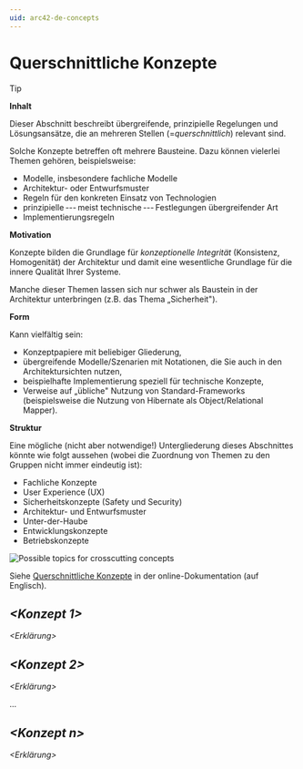 ```yaml
---
uid: arc42-de-concepts
---
```


# Querschnittliche Konzepte

> [!TIP]
> **Inhalt**
> 
> Dieser Abschnitt beschreibt übergreifende, prinzipielle Regelungen und
> Lösungsansätze, die an mehreren Stellen (=*querschnittlich*) relevant
> sind.
> 
> Solche Konzepte betreffen oft mehrere Bausteine. Dazu können vielerlei
> Themen gehören, beispielsweise:
> 
> * Modelle, insbesondere fachliche Modelle
> * Architektur- oder Entwurfsmuster
> * Regeln für den konkreten Einsatz von Technologien
> * prinzipielle --- meist technische --- Festlegungen übergreifender
>   Art
> * Implementierungsregeln
> 
> **Motivation**
> 
> Konzepte bilden die Grundlage für *konzeptionelle Integrität*
> (Konsistenz, Homogenität) der Architektur und damit eine wesentliche
> Grundlage für die innere Qualität Ihrer Systeme.
> 
> Manche dieser Themen lassen sich nur schwer als Baustein in der
> Architektur unterbringen (z.B. das Thema „Sicherheit").
> 
> **Form**
> 
> Kann vielfältig sein:
> * Konzeptpapiere mit beliebiger Gliederung,
> * übergreifende Modelle/Szenarien mit Notationen, die Sie auch in den
>   Architektursichten nutzen,
> * beispielhafte Implementierung speziell für technische Konzepte,
> * Verweise auf „übliche" Nutzung von Standard-Frameworks
>   (beispielsweise die Nutzung von Hibernate als Object/Relational
>   Mapper).
> 
> **Struktur**
> 
> Eine mögliche (nicht aber notwendige!) Untergliederung dieses
> Abschnittes könnte wie folgt aussehen (wobei die Zuordnung von Themen zu
> den Gruppen nicht immer eindeutig ist):
> * Fachliche Konzepte
> * User Experience (UX)
> * Sicherheitskonzepte (Safety und Security)
> * Architektur- und Entwurfsmuster
> * Unter-der-Haube
> * Entwicklungskonzepte
> * Betriebskonzepte
> 
> ![Possible topics for crosscutting
> concepts](images/08-Crosscutting-Concepts-Structure-DE.png)
> 
> Siehe [Querschnittliche Konzepte](https://docs.arc42.org/section-8/) in
> der online-Dokumentation (auf Englisch).

## *\<Konzept 1>*

*\<Erklärung>*

## *\<Konzept 2>*

*\<Erklärung>*

...

## *\<Konzept n>*

*\<Erklärung>*
